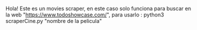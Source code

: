 
Hola! Este es un movies scraper, en este caso solo funciona para buscar en la web "https://www.todoshowcase.com/", 
para usarlo : python3 scraperCine.py "nombre de la pelicula"

